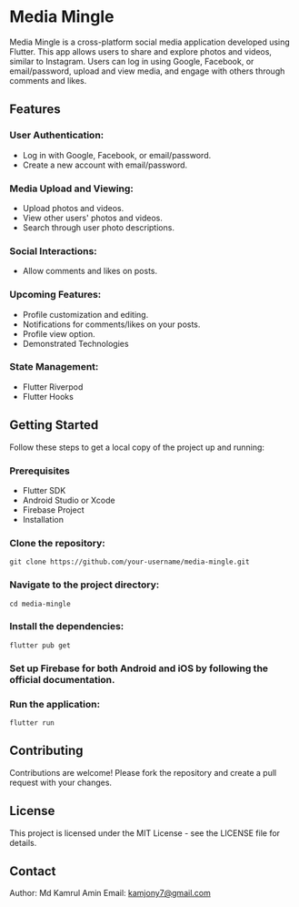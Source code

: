 # Media Mingle
Media Mingle is a cross-platform social media application developed using Flutter. This app allows users to share and explore photos and videos, similar to Instagram. Users can log in using Google, Facebook, or email/password, upload and view media, and engage with others through comments and likes.

## Features

 ### User Authentication:
  - Log in with Google, Facebook, or email/password.
  - Create a new account with email/password.

  ### Media Upload and Viewing:
  - Upload photos and videos.
  - View other users' photos and videos.
  - Search through user photo descriptions.

  ### Social Interactions:
  - Allow comments and likes on posts.

  ### Upcoming Features:

  - Profile customization and editing.
  - Notifications for comments/likes on your posts.
  - Profile view option.
  - Demonstrated Technologies 

 ### State Management:
  - Flutter Riverpod
  - Flutter Hooks


## Getting Started

Follow these steps to get a local copy of the project up and running:

 ### Prerequisites
  - Flutter SDK
  - Android Studio or Xcode
  - Firebase Project
  - Installation

 ### Clone the repository:
```
git clone https://github.com/your-username/media-mingle.git
```

 ### Navigate to the project directory:
```
cd media-mingle
```

 ### Install the dependencies:
```
flutter pub get
```

 ### Set up Firebase for both Android and iOS by following the official documentation.

 ### Run the application:

```
flutter run
```



## Contributing
Contributions are welcome! Please fork the repository and create a pull request with your changes.

## License
This project is licensed under the MIT License - see the LICENSE file for details.

## Contact
Author: Md Kamrul Amin
Email: kamjony7@gmail.com